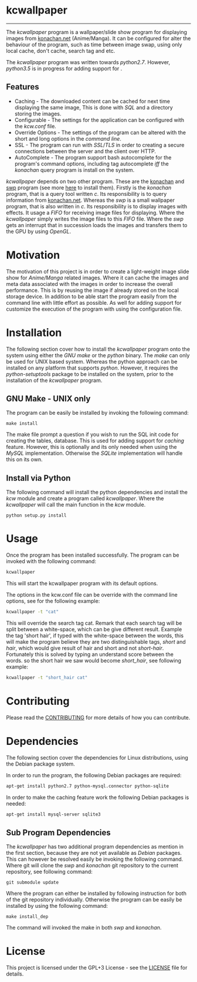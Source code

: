 # kcwallpaper #
---
The *kcwallpaper* program is a wallpaper/slide show program for displaying images from [konachan.net](https://konachan.net) (Anime/Manga). It can be configured for alter the behaviour of the program, such as time between image swap, using only local cache, don't cache, search tag and etc.

The *kcwallpaper* program was written towards *python2.7*. However, *python3.5* is in progress for adding support for .

## Features ##
* Caching - The downloaded content can be cached for next time displaying the same image, This is done with *SQL* and a directory storing the images.
* Configurable - The settings for the application can be configured with the *kcw.conf* file.
* Override Options - The settings of the program can be altered with the short and long options in the *command line*.
* SSL - The program can run with *SSL*/*TLS* in order to creating a secure connections between the server and the client over HTTP.
* AutoComplete - The program support bash autocomplete for the program's command options, including tag autocomplete *iff* the *konachan* query program is install on the system.


*kcwallpaper* depends on two other program. These are the [konachan](https://github.com/voldien/konachan) and [swp](https://github.com/voldien/swp) program (see more [here](#Dependencies) to install them). Firstly is the *konachan* program, that is a query tool written *c*. Its responsibility is to query information from [konachan.net](https://konachan.net). Whereas the *swp* is a small wallpaper program, that is also written in *c*. Its responsibility is to display images with effects. It usage a *FIFO* for receiving image files for displaying. Where the *kcwallpaper* simply writes the image files to this *FIFO* file. Where the *swp* gets an interrupt that in succession loads the images and transfers them to the GPU by using *OpenGL*.

# Motivation #
The motivation of this project is in order to create a light-weight image slide show for *Anime/Manga* related images. Where it can cache the images and meta data associated with the images in order to increase the overall performance. This is by reusing the image if already stored on the local storage device. In addition to be able start the program easily from the command line with little effort as possible. As well for adding support for customize the execution of the program with using the configuration file.

# Installation #
The following section cover how to install the *kcwallpaper* program onto the system using either the *GNU make* or the *python* binary. The *make* can only be used for UNIX based system. Whereas the python approach can be installed on any platform that supports *python*. However, it requires the *python-setuptools* package to be installed on the system, prior to the installation of the *kcwallpaper* program.

## GNU Make - UNIX only ##
The program can be easily be installed by invoking the following command:
```
make install
```
The make file prompt a question if you wish to run the SQL init code for creating the tables, database. This is used for adding support for *caching* feature. However, this is optionally and its only needed when using the *MySQL* implementation. Otherwise the *SQLite* implementation will handle this on its own.

## Install via Python ##
The following command will install the python dependencies and install the *kcw* module and create a program called *kcwallpaper*. Where the *kcwallpaper* will call the main function in the *kcw* module.
```
python setup.py install
```

# Usage #

Once the program has been installed successfully. The program can be invoked with the following command:
```bash
kcwallpaper
```
This will start the kcwallpaper program with its default options.

The options in the kcw.conf file can be override with the command line options, see for the following example:
```bash
kcwallpaper -t "cat"
```
This will override the search tag cat. Remark that each search tag will be split between a white-space, which can be give different result. Example the tag 'short hair', if typed with the white-space between the words, this will make the program believe they are two distinguishable tags, *short* and *hair*, which would give result of hair and short and not *short-hair*. Fortunately this is solved by typing an understand score between the words. so the short hair we saw would become *short_hair*, see following example:
```bash
kcwallpaper -t "short_hair cat"
```

# Contributing #
Please read the [CONTRIBUTING](CONTRIBUTING.md) for more details of how you can contribute.

# Dependencies #
The following section cover the dependencies for Linux distributions, using the Debian package system.

In order to run the program, the following Debian packages are required:
```bash
apt-get install python2.7 python-mysql.connector python-sqlite
```
In order to make the caching feature work the following Debian packages is needed:
```bash
apt-get install mysql-server sqlite3
```

## Sub Program Dependencies ##

The *kcwallpaper* has two additional program dependencies as mention in the first section, because they are not yet available as *Debian* packages. This can however be resolved easily be invoking the following command. Where git will clone the *swp* and *konachan* git repository to the current repository, see following command:
```
git submodule update
```
Where the program can either be installed by following instruction for both of the git repository individually. Otherwise the program can be easily be installed by using the following command:
```
make install_dep
```
The command will invoked the make in both *swp* and *konachan*.

# License #
This project is licensed under the GPL+3 License - see the [LICENSE](LICENSE) file for details.

